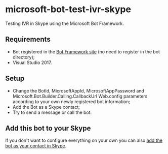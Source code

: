 # microsoft-bot-test-ivr-skype

Testing IVR in Skype using the Microsoft Bot Framework.

## Requirements

- Bot registered in the [Bot Framework site](https://dev.botframework.com/bots/new) (no need to register in the bot directory);
- Visual Studio 2017.

## Setup

- Change the BotId, MicrosoftAppId, MicrosoftAppPassword and Microsoft.Bot.Builder.Calling.CallbackUrl Web.config parameters according to your own newly registered bot information;
- Add the Bot as a Skype contact;
- Try to send a message or call the bot.

## Add this bot to your Skype

If you don't want to configure everything on your own you can also [add the bot as your contact in Skype](https://join.skype.com/bot/4b5f2a1c-7c01-4964-b5d4-c606a6451c61).